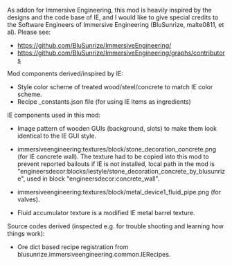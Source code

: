 
As addon for Immersive Engineering, this mod is heavily inspired
by the designs and the code base of IE, and I would like to give
special credits to the Software Engineers of Immersive Engineering
(BluSunrize, malte0811, et al). Please see:

  - https://github.com/BluSunrize/ImmersiveEngineering/
  - https://github.com/BluSunrize/ImmersiveEngineering/graphs/contributors

Mod components derived/inspired by IE:

  - Style color scheme of treated wood/steel/concrete to match IE color scheme.
  - Recipe _constants.json file (for using IE items as ingredients)

IE components used in this mod:

  - Image pattern of wooden GUIs (background, slots) to make them look
    identical to the IE GUI style.

  - immersiveengineering:textures/block/stone_decoration_concrete.png (for IE
    concrete wall). The texture had to be copied into this mod to prevent
    reported bailouts if IE is not installed, local path in the mod is
    "engineersdecor:blocks/iestyle/stone_decoration_concrete_by_blusunrize",
    used in block "engineersdecor:concrete_wall".

  - immersiveengineering:textures/block/metal_device1_fluid_pipe.png (for
    valves).

  - Fluid accumulator texture is a modified IE metal barrel texture.

Source codes derived (inspected e.g. for trouble shooting and learning how things work):

  - Ore dict based recipe registration from blusunrize.immersiveengineering.common.IERecipes.
